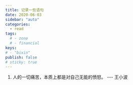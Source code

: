 ```yaml
---
title: 记录一些语句
date: 2020-06-03
sidebar: "auto"
categories:
  - read
tags:
  # - zone
  # - financial
keys:
# - "bixin"
publish: false
# sticky: true
---
```



1. 人的一切痛苦，本质上都是对自己无能的愤怒。 --- 王小波